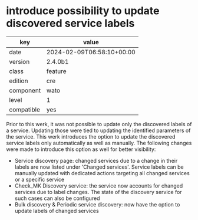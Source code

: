 [//]: # (werk v2)
# introduce possibility to update discovered service labels

key        | value
---------- | ---
date       | 2024-02-09T06:58:10+00:00
version    | 2.4.0b1
class      | feature
edition    | cre
component  | wato
level      | 1
compatible | yes

Prior to this werk, it was not possible to update only the
discovered labels of a service. Updating those were tied
to updating the identified parameters of the service. This
werk introduces the option to update the discovered service
labels only automatically as well as manually. The following
changes were made to introduce this option as well for better
visibility:

* Service discovery page: changed services due to a change in
their labels are now listed under 'Changed services'. Service
labels can be manually updated with dedicated actions targeting
all changed services or a specific service
* Check_MK Discovery service: the service now accounts for
changed services due to label changes. The state of the discovery
service for such cases can also be configured
* Bulk discovery & Periodic service discovery: now have the option
to update labels of changed services

